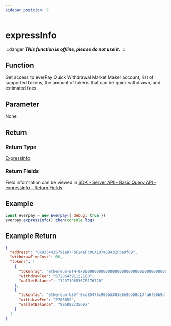 ```yaml
---
sidebar_position: 9
---
```



# expressInfo
:::danger
***This function is offline, please do not use it.***
:::
## Function
Get access to everPay Quick Withdrawal Market Maker account, list of supported tokens, the amount of tokens that can be quick withdrawn, and estimated fees.

## Parameter
None
## Return
### Return Type
[ExpressInfo](../types#expressinfo)

### Return Fields
Field information can be viewed in [SDK - Server API - Basic Query API - expressInfo - Return Fields](../../../server-api/basic-api/expressinfo#return-fields)
## Example

```js
const everpay = new Everpay({ debug: true })
everpay.expressInfo().then(console.log)
```

## Example Return
```json
{
  "address": "0x9334435791aD7FbF24aFc0CA187a6B432Fba9f09",
  "withdrawTimeCost": 60,
  "tokens": [
    {
      "tokenTag": "ethereum-ETH-0x0000000000000000000000000000000000000000",
      "withdrawFee": "572864391122100",
      "walletBalance": "323719653678176720"
    },
    {
      "tokenTag": "ethereum-USDT-0xd85476c906b5301e8e9eb58d174a6f96b9dfc5ee",
      "withdrawFee": "2708852",
      "walletBalance": "995882735697"
    }
  ]
}
```
